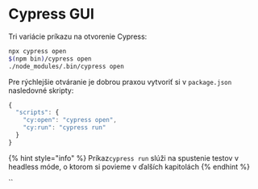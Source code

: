 # Cypress GUI

Tri variácie príkazu na otvorenie Cypress:

```bash
npx cypress open
$(npm bin)/cypress open
./node_modules/.bin/cypress open
```

Pre rýchlejšie otváranie je dobrou praxou vytvoriť si v `package.json` nasledovné skripty:

```javascript
{
  "scripts": {
    "cy:open": "cypress open",
    "cy:run": "cypress run"
  }
}
```

{% hint style="info" %}
Príkaz`cypress run` slúži na spustenie testov v headless móde, o ktorom si povieme v ďalších kapitolách
{% endhint %}

\`\`

